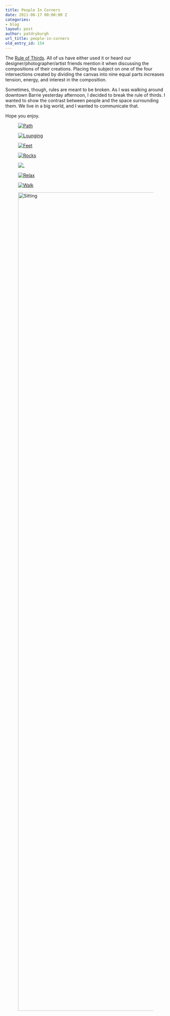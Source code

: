 ```yaml
---
title: People In Corners
date: 2011-06-17 00:00:00 Z
categories:
- blog
layout: post
author: patdryburgh
url_title: people-in-corners
old_entry_id: 154
---
```


The [Rule of Thirds](http://en.wikipedia.org/wiki/Rule_of_thirds). All of us have either used it or heard our designer/photographer/artist friends mention it when discussing the compositions of their creations. Placing the subject on one of the four intersections created by dividing the canvas into nine equal parts increases tension, energy, and interest in the composition.

Sometimes, though, rules are meant to be broken. As I was walking around downtown Barrie yesterday afternoon, I decided to break the rule of thirds. I wanted to show the contrast between people and the space surrounding them. We live in a big world, and I wanted to communicate that.

Hope you enjoy.

<figure class="extra-wide">
  <a href="http://www.flickr.com/photos/7544495@N02/5841514758" title="View 'Path' on Flickr.com"><img alt="Path" src="http://farm6.static.flickr.com/5274/5841514758_b7a3a8d07a_o.jpg" /></a>
</figure>

<figure class="extra-wide">
  <a href="http://www.flickr.com/photos/7544495@N02/5841515074" title="View 'Lounging' on Flickr.com"><img alt="Lounging" src="http://farm3.static.flickr.com/2508/5841515074_01a05c24a5_b.jpg" /></a>
</figure>

<figure class="extra-wide">
  <a href="http://www.flickr.com/photos/7544495@N02/5841516300" title="View 'Feet' on Flickr.com"><img alt="Feet" src="http://farm4.static.flickr.com/3081/5841516300_8772b038ea_o.jpg" /></a>
</figure>

<figure class="extra-wide">
  <a href="http://www.flickr.com/photos/7544495@N02/5841516028" title="View 'Rocks' on Flickr.com"><img alt="Rocks" src="http://farm4.static.flickr.com/3352/5841516028_3cb520a009_o.jpg" /></a>
</figure>

<figure class="extra-wide">
  <a href="http://www.flickr.com/photos/7544495@N02/5841515760" title="View '.' on Flickr.com"><img alt="." src="http://farm4.static.flickr.com/3191/5841515760_90c2256886_o.jpg" /></a>
</figure>

<figure class="extra-wide">
  <a href="http://www.flickr.com/photos/7544495@N02/5840967127" title="View 'Relax' on Flickr.com"><img alt="Relax" src="http://farm6.static.flickr.com/5141/5840967127_d984ea67b1_o.jpg" /></a>
</figure>

<figure class="extra-wide">
  <a href="http://www.flickr.com/photos/7544495@N02/5841515286" title="View 'Walk' on Flickr.com"><img alt="Walk" src="http://farm4.static.flickr.com/3466/5841515286_78732b7cda_o.jpg" /></a>
</figure>

<figure class="extra-wide">
  <a href="http://www.flickr.com/photos/7544495@N02/5840968251" title="View 'Sitting' on Flickr.com"><img border="0" alt="Sitting" width="1700" src="http://farm3.static.flickr.com/2649/5840968251_7ff2a4abb7_o.jpg" height="2560"/></a>
</figure>